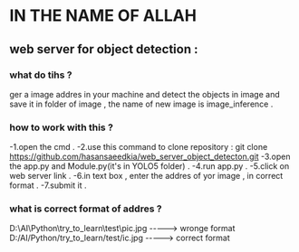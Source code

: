 # IN THE NAME OF ALLAH 

## web server for object detection :
### what do tihs ?
ger a image addres in your machine and detect the objects in image and save it in folder of image ,
the name of new image is image_inference .
### how to work with this ?
-1.open the cmd .
-2.use this command to clone repository : 
git clone https://github.com/hasansaeedkia/web_server_object_detecton.git
-3.open the app.py and Module.py(it's in YOLO5 folder) .
-4.run app.py .
-5.click on web server link .
-6.in text box , enter the addres of yor image , in correct format .
-7.submit it .
### what is correct format of addres ?
D:\AI\Python\try_to_learn\test\pic.jpg -----> wronge format
D:/AI/Python/try_to_learn/test/ic.jpg -----> correct format




